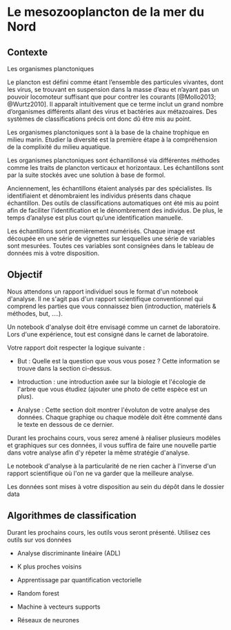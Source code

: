 # Le mesozooplancton de la mer du Nord

## Contexte 

Les organismes planctoniques 

Le plancton est défini comme étant l’ensemble des particules vivantes, dont les virus, se trouvant en suspension dans la masse d’eau et n’ayant pas un pouvoir locomoteur suffisant que pour contrer les courants [@Mollo2013; @Wurtz2010]. Il apparaît intuitivement que ce terme inclut un grand nombre d’organismes différents allant des virus et bactéries aux métazoaires. Des systèmes de classifications précis ont donc dû être mis au point. 


Les organismes planctoniques sont à la base de la chaine trophique en milieu marin. Etudier la diversité est la première étape à la compréhension de la complixité du milieu aquatique.

Les organismes planctoniques sont échantillonsé via différentes méthodes comme les traits de plancton verticaux et horizontaux. Les échantillons sont par la suite stockés avec une solution à base de formol.

Anciennement, les échantillons étaient analysés par des spécialistes. Ils identifiaient et dénombraient les individus présents dans chaque échantillon. Des outils de classifications automatiques ont été mis au point afin de faciliter l’identification et le dénombrement des individus. De plus, le temps d’analyse est plus court qu’une identification manuelle.

Les échantillons sont premièrement numérisés. Chaque image est découpée en une série de vignettes sur lesquelles une série de variables sont mesurées. Toutes ces variables sont consignées dans le tableau de données mis à votre disposition.

## Objectif

Nous attendons un rapport individuel sous le format d'un notebook d'analyse. Il ne s'agit pas d'un rapport scientifique conventionnel qui comprend les parties que vous connaissez bien (introduction, matériels & méthodes, but, ....).

Un notebook d'analyse doit être envisagé comme un carnet de laboratoire. Lors d'une expérience, tout est consigné dans le carnet de laboratoire.

Votre rapport doit respecter la logique suivante :

- But : Quelle est la question que vous vous posez ? Cette information se trouve dans la section ci-dessus.

- Introduction : une introduction axée sur la biologie et l'écologie de l'arbre que vous étudiez (ajouter une photo de cette espèce est un plus).

- Analyse : Cette section doit montrer l'évoluton de votre analyse des données. Chaque graphiqe ou chaque modèle doit être commenté dans le texte en dessous de ce dernier.

Durant les prochains cours, vous serez amené à réaliser plusieurs modèles et graphiques sur ces données, il vous suffira de faire une nouvelle partie dans votre analyse afin d'y répeter la même stratégie d'analyse.

Le notebook d'analyse à la particularité de ne rien cacher à l'inverse d'un rapport scientifique où l'on ne va garder que la meilleure analyse.

Les données sont mises à votre disposition au sein du dépôt dans le dossier data

## Algorithmes de classification

Durant les prochains cours, les outils vous seront présenté. Utilisez ces outils sur vos données 

- Analyse discriminante linéaire (ADL)

- K plus proches voisins

- Apprentissage par quantification vectorielle 

- Random forest

- Machine à vecteurs supports

- Réseaux de neurones
